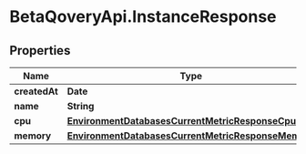 # BetaQoveryApi.InstanceResponse

## Properties

Name | Type | Description | Notes
------------ | ------------- | ------------- | -------------
**createdAt** | **Date** |  | [optional] 
**name** | **String** |  | [optional] 
**cpu** | [**EnvironmentDatabasesCurrentMetricResponseCpu**](EnvironmentDatabasesCurrentMetricResponseCpu.md) |  | [optional] 
**memory** | [**EnvironmentDatabasesCurrentMetricResponseMemory**](EnvironmentDatabasesCurrentMetricResponseMemory.md) |  | [optional] 


